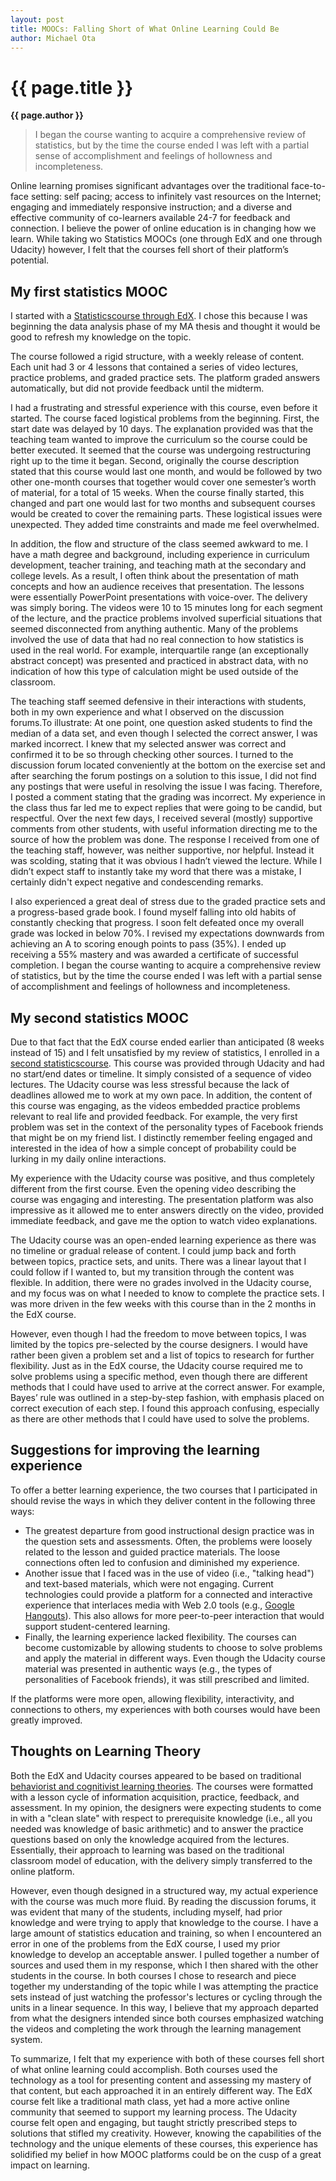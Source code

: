 ```yaml
---
layout: post
title: MOOCs: Falling Short of What Online Learning Could Be
author: Michael Ota
---
```


{{ page.title }}
================

**{{ page.author }}**

>I began the course wanting to acquire a comprehensive review of statistics, but by the time the course ended I was left with a partial sense of accomplishment and feelings of hollowness and incompleteness.

Online learning promises significant advantages over the traditional face-to-face setting: self pacing; access to infinitely vast resources on the Internet; engaging and immediately responsive instruction; and a diverse and effective community of co-learners available 24-7 for feedback and connection. I believe the power of online education is in changing how we learn. While taking wo Statistics MOOCs (one through EdX and one through Udacity) however, I felt that the courses fell short of their platform’s potential.

## My first statistics MOOC ##

I started with a [Statistics](https://www.edx.org/course/uc-berkeley/stat2-1x/introduction-statistics/594)[course through EdX](https://www.edx.org/course/uc-berkeley/stat2-1x/introduction-statistics/594). I chose this because I was beginning the data analysis phase of my MA thesis and thought it would be good to refresh my knowledge on the topic.

The course followed a rigid structure, with a weekly release of content. Each unit had 3 or 4 lessons that contained a series of video lectures, practice problems, and graded practice sets. The platform graded answers automatically, but did not provide feedback until the midterm.

I had a frustrating and stressful experience with this course, even before it started. The course faced logistical problems from the beginning. First, the start date was delayed by 10 days. The explanation provided was that the teaching team wanted to improve the curriculum so the course could be better executed. It seemed that the course was undergoing restructuring right up to the time it began. Second, originally the course description stated that this course would last one month, and would be followed by two other one-month courses that together would cover one semester’s worth of material, for a total of 15 weeks. When the course finally started, this changed and part one would last for two months and subsequent courses would be created to cover the remaining parts. These logistical issues were unexpected. They added time constraints and made me feel overwhelmed.

In addition, the flow and structure of the class seemed awkward to me. I have a math degree and background, including experience in curriculum development, teacher training, and teaching math at the secondary and college levels. As a result, I often think about the presentation of math concepts and how an audience receives that presentation. The lessons were essentially PowerPoint presentations with voice-over. The delivery was simply boring. The videos were 10 to 15 minutes long for each segment of the lecture, and the practice problems involved superficial situations that seemed disconnected from anything authentic. Many of the problems involved the use of data that had no real connection to how statistics is used in the real world. For example, interquartile range (an exceptionally abstract concept) was presented and practiced in abstract data, with no indication of how this type of calculation might be used outside of the classroom.

The teaching staff seemed defensive in their interactions with students, both in my own experience and what I observed on the discussion forums.To illustrate: At one point, one question asked students to find the median of a data set, and even though I selected the correct answer, I was marked incorrect. I knew that my selected answer was correct and confirmed it to be so through checking other sources. I turned to the discussion forum located conveniently at the bottom on the exercise set and after searching the forum postings on a solution to this issue, I did not find any postings that were useful in resolving the issue I was facing. Therefore, I posted a comment stating that the grading was incorrect. My experience in the class thus far led me to expect replies that were going to be candid, but respectful. Over the next few days, I received several (mostly) supportive comments from other students, with useful information directing me to the source of how the problem was done. The response I received from one of the teaching staff, however, was neither supportive, nor helpful. Instead it was scolding, stating that it was obvious I hadn’t viewed the lecture. While I didn’t expect staff to instantly take my word that there was a mistake, I certainly didn't expect negative and condescending remarks.

I also experienced a great deal of stress due to the graded practice sets and a progress-based grade book. I found myself falling into old habits of constantly checking that progress. I soon felt defeated once my overall grade was locked in below 70%. I revised my expectations downwards from achieving an A to scoring enough points to pass (35%). I ended up receiving a 55% mastery and was awarded a certificate of successful completion. I began the course wanting to acquire a comprehensive review of statistics, but by the time the course ended I was left with a partial sense of accomplishment and feelings of hollowness and incompleteness.

## My second statistics MOOC ##

Due to that fact that the EdX course ended earlier than anticipated (8 weeks instead of 15) and I felt unsatisfied by my review of statistics, I enrolled in a [second statistics](https://www.udacity.com/course/st101)[course](https://www.udacity.com/course/st101). This course was provided through Udacity and had no start/end dates or timeline. It simply consisted of a sequence of video lectures. The Udacity course was less stressful because the lack of deadlines allowed me to work at my own pace. In addition, the content of this course was engaging, as the videos embedded practice problems relevant to real life and provided feedback. For example, the very first problem was set in the context of the personality types of Facebook friends that might be on my friend list. I distinctly remember feeling engaged and interested in the idea of how a simple concept of probability could be lurking in my daily online interactions.

My experience with the Udacity course was positive, and thus completely different from the first course. Even the opening video describing the course was engaging and interesting. The presentation platform was also impressive as it allowed me to enter answers directly on the video, provided immediate feedback, and gave me the option to watch video explanations.

The Udacity course was an open-ended learning experience as there was no timeline or gradual release of content. I could jump back and forth between topics, practice sets, and units. There was a linear layout that I could follow if I wanted to, but my transition through the content was flexible. In addition, there were no grades involved in the Udacity course, and my focus was on what I needed to know to complete the practice sets. I was more driven in the few weeks with this course than in the 2 months in the EdX course.

However, even though I had the freedom to move between topics, I was limited by the topics pre-selected by the course designers. I would have rather been given a problem set and a list of topics to research for further flexibility. Just as in the EdX course, the Udacity course required me to solve problems using a specific method, even though there are different methods that I could have used to arrive at the correct answer. For example, Bayes’ rule was outlined in a step-by-step fashion, with emphasis placed on correct execution of each step. I found this approach confusing, especially as there are other methods that I could have used to solve the problems.

## Suggestions for improving the learning experience ##

To offer a better learning experience, the two courses that I participated in should revise the ways in which they deliver content in the following three ways:

-   The greatest departure from good instructional design practice was in the question sets and assessments. Often, the problems were loosely related to the lesson and guided practice materials. The loose connections often led to confusion and diminished my experience.
-   Another issue that I faced was in the use of video (i.e., "talking head") and text-based materials, which were not engaging. Current technologies could provide a platform for a connected and interactive experience that interlaces media with Web 2.0 tools (e.g., [Google Hangouts](https://www.google.com/+/learnmore/hangouts/)). This also allows for more peer-to-peer interaction that would support student-centered learning.
-   Finally, the learning experience lacked flexibility. The courses can become customizable by allowing students to choose to solve problems and apply the material in different ways. Even though the Udacity course material was presented in authentic ways (e.g., the types of personalities of Facebook friends), it was still prescribed and limited.

If the platforms were more open, allowing flexibility, interactivity, and connections to others, my experiences with both courses would have been greatly improved.

## Thoughts on Learning Theory ##

Both the EdX and Udacity courses appeared to be based on traditional [behaviorist and cognitivist learning theories](http://vccslitonline.cc.va.us/usingweb/bckgrnd.htm). The courses were formatted with a lesson cycle of information acquisition, practice, feedback, and assessment. In my opinion, the designers were expecting students to come in with a "clean slate" with respect to prerequisite knowledge (i.e., all you needed was knowledge of basic arithmetic) and to answer the practice questions based on only the knowledge acquired from the lectures. Essentially, their approach to learning was based on the traditional classroom model of education, with the delivery simply transferred to the online platform.

However, even though designed in a structured way, my actual experience with the course was much more fluid. By reading the discussion forums, it was evident that many of the students, including myself, had prior knowledge and were trying to apply that knowledge to the course. I have a large amount of statistics education and training, so when I encountered an error in one of the problems from the EdX course, I used my prior knowledge to develop an acceptable answer. I pulled together a number of sources and used them in my response, which I then shared with the other students in the course. In both courses I chose to research and piece together my understanding of the topic while I was attempting the practice sets instead of just watching the professor's lectures or cycling through the units in a linear sequence. In this way, I believe that my approach departed from what the designers intended since both courses emphasized watching the videos and completing the work through the learning management system.

To summarize, I felt that my experience with both of these courses fell short of what online learning could accomplish. Both courses used the technology as a tool for presenting content and assessing my mastery of that content, but each approached it in an entirely different way. The EdX course felt like a traditional math class, yet had a more active online community that seemed to support my learning process. The Udacity course felt open and engaging, but taught strictly prescribed steps to solutions that stifled my creativity. However, knowing the capabilities of the technology and the unique elements of these courses, this experience has solidified my belief in how MOOC platforms could be on the cusp of a great impact on learning.


